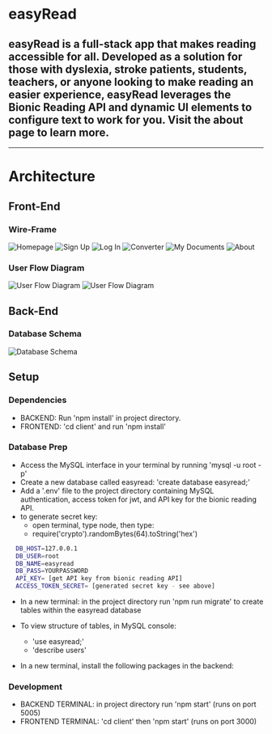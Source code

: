 # easyRead
## easyRead is a full-stack app that makes reading accessible for all. Developed as a solution for those with dyslexia, stroke patients, students, teachers, or anyone looking to make reading an easier experience, easyRead leverages the Bionic Reading API and dynamic UI elements to configure text to work for you. Visit the about page to learn more. 

***

# Architecture

## Front-End

### Wire-Frame
![Homepage](readme-assets/homepage.png)
![Sign Up](readme-assets/signup.png)
![Log In](readme-assets/login.png)
![Converter](readme-assets/converter.png)
![My Documents](readme-assets/mydocuments.png)
![About](readme-assets/about.png)

### User Flow Diagram

![User Flow Diagram](readme-assets/user-flow-1.png)
![User Flow Diagram](readme-assets/user-flow-2.png)

## Back-End

### Database Schema

![Database Schema](readme-assets/database-schema.png)

## Setup

### Dependencies

- BACKEND: Run 'npm install' in project directory.
- FRONTEND: 'cd client' and run 'npm install'

### Database Prep

- Access the MySQL interface in your terminal by running 'mysql -u root -p'
- Create a new database called easyread: 'create database easyread;'
- Add a '.env' file to the project directory containing MySQL authentication, access token for jwt, and API key for the bionic reading API.
- to generate secret key:
  - open terminal, type node, then type:
  - require('crypto').randomBytes(64).toString('hex')

```bash
  DB_HOST=127.0.0.1
  DB_USER=root
  DB_NAME=easyread
  DB_PASS=YOURPASSWORD
  API_KEY= [get API key from bionic reading API]
  ACCESS_TOKEN_SECRET= [generated secret key - see above]
```

- In a new terminal: in the project directory run 'npm run migrate' to create tables within the easyread database
- To view structure of tables, in MySQL console:

  - 'use easyread;'
  - 'describe users'

- In a new terminal, install the following packages in the backend:

### Development

- BACKEND TERMINAL: in project directory run 'npm start' (runs on port 5005)
- FRONTEND TERMINAL: 'cd client' then 'npm start' (runs on port 3000)
